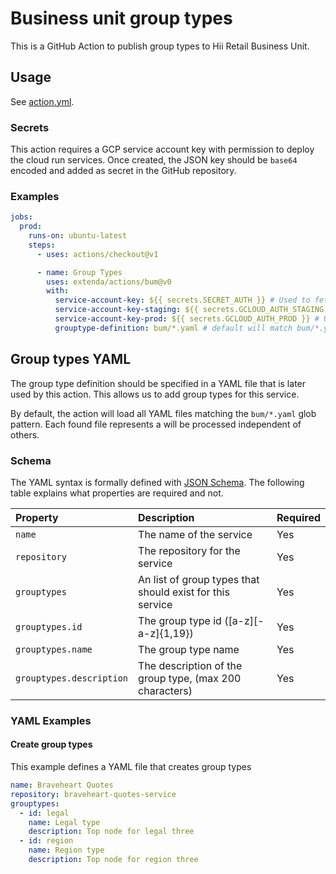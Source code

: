 # Business unit group types

This is a GitHub Action to publish group types to Hii Retail Business Unit.

## Usage

See [action.yml](action.yml).

### Secrets

This action requires a GCP service account key with permission to deploy the cloud run services.
Once created, the JSON key should be `base64` encoded and added as secret in the GitHub repository.

### Examples

```yaml
jobs:
  prod:
    runs-on: ubuntu-latest
    steps:
      - uses: actions/checkout@v1

      - name: Group Types
        uses: extenda/actions/bum@v0
        with:
          service-account-key: ${{ secrets.SECRET_AUTH }} # Used to fetch required credentials from secrets (required)
          service-account-key-staging: ${{ secrets.GCLOUD_AUTH_STAGING }} # Used to configure and create DAS-system on the correct cluster/environment (required)
          service-account-key-prod: ${{ secrets.GCLOUD_AUTH_PROD }} # Used to configure and create DAS-system on the correct cluster/environment (required)
          grouptype-definition: bum/*.yaml # default will match bum/*.yaml
```

## Group types YAML

The group type definition should be specified in a YAML file that is later used by this action. This allows us to add group types for this service.

By default, the action will load all YAML files matching the `bum/*.yaml` glob pattern. Each found file represents a
will be processed independent of others.

### Schema

The YAML syntax is formally defined with [JSON Schema](src/grouptype-schema.js). The following table explains what
properties are required and not.

| Property                   | Description                                                                                      | Required |
|:---------------------------|:-------------------------------------------------------------------------------------------------|:---------|
| `name`                     | The name of the service                                                                          | Yes      |
| `repository`               | The repository for the service                                                                   | Yes      |
| `grouptypes`               | An list of group types that should exist for this service                                        | Yes      |
| `grouptypes.id`            | The group type id ([a-z][-a-z]{1,19})                                                            | Yes      |
| `grouptypes.name`          | The group type name                                                                              | Yes      |
| `grouptypes.description`   | The description of the group type, (max 200 characters)                                          | Yes      |

### YAML Examples

#### Create group types

This example defines a YAML file that creates group types
```yaml
name: Braveheart Quotes
repository: braveheart-quotes-service
grouptypes:
  - id: legal
    name: Legal type
    description: Top node for legal three
  - id: region
    name: Region type
    description: Top node for region three


```
